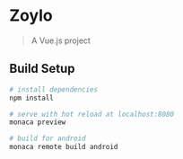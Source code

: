 # Zoylo

> A Vue.js project

## Build Setup

``` bash
# install dependencies
npm install

# serve with hot reload at localhost:8080
monaca preview

# build for android
monaca remote build android
